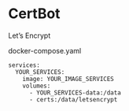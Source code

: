 # CertBot
Let’s Encrypt


docker-compose.yaml
```
services:
  YOUR_SERVICES:
    image: YOUR_IMAGE_SERVICES
    volumes:
      - YOUR_SERVICES-data:/data
      - certs:/data/letsencrypt
 ```
